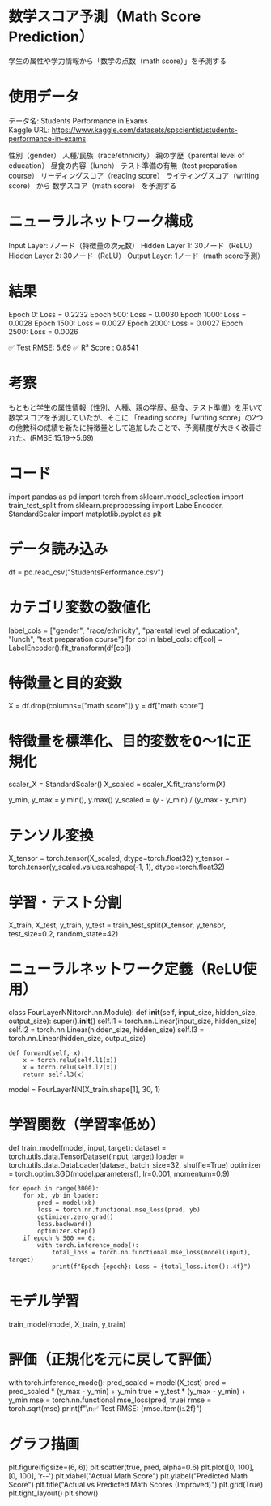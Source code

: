 # 数学スコア予測（Math Score Prediction）

学生の属性や学力情報から「数学の点数（math score）」を予測する

# 使用データ
データ名: Students Performance in Exams  
Kaggle URL: https://www.kaggle.com/datasets/spscientist/students-performance-in-exams

性別（gender）
人種/民族（race/ethnicity）
親の学歴（parental level of education）
昼食の内容（lunch）
テスト準備の有無（test preparation course）
リーディングスコア（reading score）
ライティングスコア（writing score）
から
数学スコア（math score）
を予測する

# ニューラルネットワーク構成

Input Layer: 7ノード（特徴量の次元数）
Hidden Layer 1: 30ノード（ReLU）
Hidden Layer 2: 30ノード（ReLU）
Output Layer: 1ノード（math score予測）

# 結果
Epoch 0: Loss = 0.2232
Epoch 500: Loss = 0.0030
Epoch 1000: Loss = 0.0028
Epoch 1500: Loss = 0.0027
Epoch 2000: Loss = 0.0027
Epoch 2500: Loss = 0.0026

✅ Test RMSE: 5.69
✅ R² Score  : 0.8541

# 考察
もともと学生の属性情報（性別、人種、親の学歴、昼食、テスト準備）を用いて数学スコアを予測していたが、そこに 「reading score」「writing score」の2つの他教科の成績を新たに特徴量として追加したことで、予測精度が大きく改善された。(RMSE:15.19→5.69)

# コード

import pandas as pd
import torch
from sklearn.model_selection import train_test_split
from sklearn.preprocessing import LabelEncoder, StandardScaler
import matplotlib.pyplot as plt

# データ読み込み
df = pd.read_csv("StudentsPerformance.csv")

# カテゴリ変数の数値化
label_cols = ["gender", "race/ethnicity", "parental level of education", "lunch", "test preparation course"]
for col in label_cols:
    df[col] = LabelEncoder().fit_transform(df[col])

# 特徴量と目的変数
X = df.drop(columns=["math score"])
y = df["math score"]

# 特徴量を標準化、目的変数を0〜1に正規化
scaler_X = StandardScaler()
X_scaled = scaler_X.fit_transform(X)

y_min, y_max = y.min(), y.max()
y_scaled = (y - y_min) / (y_max - y_min)

# テンソル変換
X_tensor = torch.tensor(X_scaled, dtype=torch.float32)
y_tensor = torch.tensor(y_scaled.values.reshape(-1, 1), dtype=torch.float32)

# 学習・テスト分割
X_train, X_test, y_train, y_test = train_test_split(X_tensor, y_tensor, test_size=0.2, random_state=42)

# ニューラルネットワーク定義（ReLU使用）
class FourLayerNN(torch.nn.Module):
    def __init__(self, input_size, hidden_size, output_size):
        super().__init__()
        self.l1 = torch.nn.Linear(input_size, hidden_size)
        self.l2 = torch.nn.Linear(hidden_size, hidden_size)
        self.l3 = torch.nn.Linear(hidden_size, output_size)

    def forward(self, x):
        x = torch.relu(self.l1(x))
        x = torch.relu(self.l2(x))
        return self.l3(x)

model = FourLayerNN(X_train.shape[1], 30, 1)

# 学習関数（学習率低め）
def train_model(model, input, target):
    dataset = torch.utils.data.TensorDataset(input, target)
    loader = torch.utils.data.DataLoader(dataset, batch_size=32, shuffle=True)
    optimizer = torch.optim.SGD(model.parameters(), lr=0.001, momentum=0.9)

    for epoch in range(3000):
        for xb, yb in loader:
            pred = model(xb)
            loss = torch.nn.functional.mse_loss(pred, yb)
            optimizer.zero_grad()
            loss.backward()
            optimizer.step()
        if epoch % 500 == 0:
            with torch.inference_mode():
                total_loss = torch.nn.functional.mse_loss(model(input), target)
                print(f"Epoch {epoch}: Loss = {total_loss.item():.4f}")

# モデル学習
train_model(model, X_train, y_train)

# 評価（正規化を元に戻して評価）
with torch.inference_mode():
    pred_scaled = model(X_test)
    pred = pred_scaled * (y_max - y_min) + y_min
    true = y_test * (y_max - y_min) + y_min
    mse = torch.nn.functional.mse_loss(pred, true)
    rmse = torch.sqrt(mse)
    print(f"\n✅ Test RMSE: {rmse.item():.2f}")

# グラフ描画
plt.figure(figsize=(6, 6))
plt.scatter(true, pred, alpha=0.6)
plt.plot([0, 100], [0, 100], 'r--')
plt.xlabel("Actual Math Score")
plt.ylabel("Predicted Math Score")
plt.title("Actual vs Predicted Math Scores (Improved)")
plt.grid(True)
plt.tight_layout()
plt.show()
